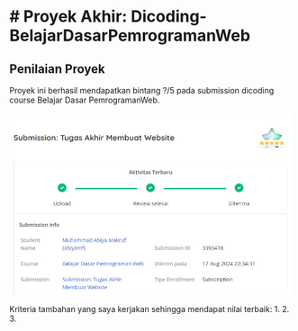 # # Proyek Akhir: Dicoding-BelajarDasarPemrogramanWeb
## Penilaian Proyek
Proyek ini berhasil mendapatkan bintang ?/5 pada submission dicoding course Belajar Dasar PemrogramanWeb.

<img src="https://raw.githubusercontent.com/AbiyaMakruf/Dicoding-BelajarDasarPemrogramanWeb/main/assets/images/nilai.png" width="500">


Kriteria tambahan yang saya kerjakan sehingga mendapat nilai terbaik:
1.
2.
3.